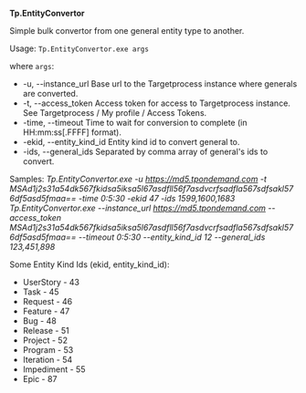 **Tp.EntityConvertor**

Simple bulk convertor from one general entity type to another.

Usage: `Tp.EntityConvertor.exe args`

where `args`:
* -u, --instance_url      Base url to the Targetprocess instance where generals are converted.
* -t, --access_token      Access token for access to Targetprocess instance. See Targetprocess / My profile / Access Tokens.
* -time, --timeout        Time to wait for conversion to complete (in HH:mm:ss[.FFFF] format).
* -ekid, --entity_kind_id Entity kind id to convert general to.
* -ids, --general_ids     Separated by comma array of general's ids to convert.

Samples:
*Tp.EntityConvertor.exe -u https://md5.tpondemand.com -t MSAd1j2s31a54dk567fkidsa5iksa5l67asdfll56f7asdvcrfsadfla567sdfsakl576df5asd5fmaa== -time 0:5:30 -ekid 47 -ids 1599,1600,1683*
*Tp.EntityConvertor.exe --instance_url https://md5.tpondemand.com --access_token MSAd1j2s31a54dk567fkidsa5iksa5l67asdfll56f7asdvcrfsadfla567sdfsakl576df5asd5fmaa== --timeout 0:5:30 --entity_kind_id 12 --general_ids 123,451,898*

Some Entity Kind Ids (ekid, entity_kind_id):

* UserStory  - 43
* Task       - 45
* Request    - 46
* Feature    - 47
* Bug        - 48
* Release    - 51
* Project    - 52
* Program    - 53
* Iteration  - 54
* Impediment - 55
* Epic       - 87

